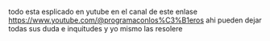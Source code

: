 todo esta esplicado en yutube  en el canal  de este enlase 
https://www.youtube.com/@programaconlos%C3%B1eros
ahi pueden dejar todas sus duda e inquitudes y yo mismo las resolere 
